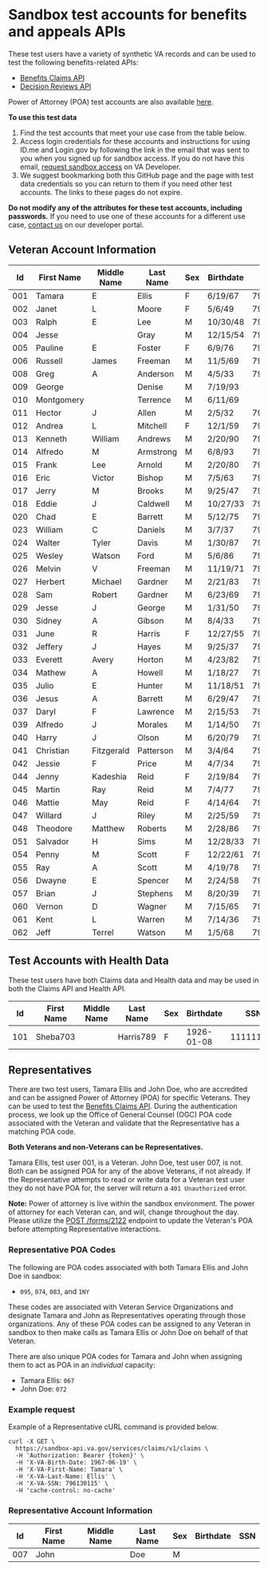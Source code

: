 # Sandbox test accounts for benefits and appeals APIs

These test users have a variety of synthetic VA records and can be used to test the following benefits-related APIs: 
* [Benefits Claims API](https://developer.va.gov/explore/benefits/docs/claims?version=current) 
* [Decision Reviews API](https://developer.va.gov/explore/api/decision-reviews/docs?version=current)

Power of Attorney (POA) test accounts are also available [here](https://github.com/department-of-veterans-affairs/vets-api-clients/blob/master/test_accounts/benefits_test_accounts.md#Representative).

**To use this test data**
1. Find the test accounts that meet your use case from the table below.
2. Access login credentials for these accounts and instructions for using ID.me and Login.gov by following the link in the email that was sent to you when you signed up for sandbox access.  If you do not have this email, [request sandbox access](https://developer.va.gov/explore/api/benefits-claims/sandbox-access) on VA Developer.
3. We suggest bookmarking both this GitHub page and the page with test data credentials so you can return to them if you need other test accounts. The links to these pages do not expire.

**Do not modify any of the attributes for these test accounts, including passwords.** If you need to use one of these accounts for a different use case, [contact us](https://developer.va.gov/support/contact-us) on our developer portal.

## Veteran Account Information

| Id  | First Name | Middle Name | Last Name | Sex | Birthdate | SSN       | ICN               |
|-----|------------|-------------|-----------|-----|-----------|-----------|-------------------|
| 001 | Tamara     | E           | Ellis     | F   | 6/19/67   | 796130115 | 1012667145V762142 |
| 002 | Janet      | L           | Moore     | F   | 5/6/49    | 796127677 | 1012861229V078999 |
| 003 | Ralph      | E           | Lee       | M   | 10/30/48  | 796378782 | 1012667169V030190 |
| 004 | Jesse      |             | Gray      | M   | 12/15/54  | 796378881 | 1012666073V986297 |
| 005 | Pauline    | E           | Foster    | F   | 6/9/76    | 796330625 | 1012845630V900607 |
| 006 | Russell    | James       | Freeman   | M   | 11/5/69   | 796149080 | 1012829910V765228 |
| 008 | Greg       | A           | Anderson  | M   | 4/5/33    | 796121200 | 1012666182V203559 |
| 009 | George     |             | Denise    | M   | 7/19/93   |           |                   |
| 010 | Montgomery |             | Terrence  | M   | 6/11/69   |           |                   |
| 011 | Hector     | J           | Allen     | M   | 2/5/32    | 796126859 | 1012667122V019349 |
| 012 | Andrea     | L           | Mitchell  | F   | 12/1/59   | 796127781 | 1012829932V238054 |
| 013 | Kenneth    | William     | Andrews   | M   | 2/20/90   | 796295980 | 1012667145V762142 |
| 014 | Alfredo    | M           | Armstrong | M   | 6/8/93    | 796012476 | 1012667145V762142 |
| 015 | Frank      | Lee         | Arnold    | M   | 2/20/80   | 796143510 | 1012667179V787205 |
| 016 | Eric       | Victor      | Bishop    | M   | 7/5/63    | 796169727 | 1012829228V424035 |
| 017 | Jerry      | M           | Brooks    | M   | 9/25/47   | 796148937 | 1012830245V504544 |
| 018 | Eddie      | J           | Caldwell  | M   | 10/27/33  | 796121086 | 1012666183V089914 |
| 020 | Chad       | E           | Barrett   | M   | 5/12/75   | 796263749 | 1012853277V552077 |
| 023 | William    | C           | Daniels   | M   | 3/7/37    | 796127196 | 1012830699V134174 |
| 024 | Walter     | Tyler       | Davis     | M   | 1/30/87   | 796143570 | 1012845238V805135 |
| 025 | Wesley     | Watson      | Ford      | M   | 5/6/86    | 796043735 | 1012832025V743496 |
| 026 | Melvin     | V           | Freeman   | M   | 11/19/71  | 796184750 | 1012643310V921518 |
| 027 | Herbert    | Michael     | Gardner   | M   | 2/21/83   | 796122369 | 1012845631V882122 |
| 028 | Sam        | Robert      | Gardner   | M   | 6/23/69   | 796246997 | 1012829446V964657 |
| 029 | Jesse      | J           | George    | M   | 1/31/50   | 796330163 | 1012845632V596441 |
| 030 | Sidney     | A           | Gibson    | M   | 8/4/33    | 796127094 | 1012832357V534929 |
| 031 | June       | R           | Harris    | F   | 12/27/55  | 796184459 | 1012661611V839382 |
| 032 | Jeffery    | J           | Hayes     | M   | 9/25/37   | 796131729 | 1012845028V591200 |
| 033 | Everett    | Avery       | Horton    | M   | 4/23/82   | 796377148 | 1012826664V603033 |
| 034 | Mathew     | A           | Howell    | M   | 1/18/27   | 796131275 | 1012845636V368566 |
| 035 | Julio      | E           | Hunter    | M   | 11/18/51  | 796378321 | 1012666072V702345 |
| 036 | Jesus      | A           | Barrett   | M   | 6/29/47   | 796127587 | 1012830305V427401 |
| 037 | Daryl      | F           | Lawrence  | M   | 2/15/53   | 796153447 | 1012829620V654328 |
| 039 | Alfredo    | J           | Morales   | M   | 1/14/50   | 796122472 | 1012830991V985099 |
| 040 | Harry      | J           | Olson     | M   | 6/20/79   | 796136308 | 1012667180V621772 |
| 041 | Christian  | Fitzgerald  | Patterson | M   | 3/4/64    | 796218467 | 1012831012V063489 |
| 042 | Jessie     | F           | Price     | M   | 4/7/34    | 796126978 | 1012845658V192434 |
| 044 | Jenny      | Kadeshia    | Reid      | F   | 2/19/84   | 796364561 | 1012851022V753951 |
| 045 | Martin     | Ray         | Reid      | M   | 7/4/77    | 796018229 | 1012897042V607227 |
| 046 | Mattie     | May         | Reid      | F   | 4/14/64   | 796109651 | 1012845662V671308 |
| 047 | Willard    | J           | Riley     | M   | 2/25/59   | 796013145 | 1012830453V141481 |
| 048 | Theodore   | Matthew     | Roberts   | M   | 2/28/86   | 796019724 | 1012845672V157064 |
| 051 | Salvador   | H           | Sims      | M   | 12/28/33  | 796013160 | 1012830334V156386 |
| 054 | Penny      | M           | Scott     | F   | 12/22/61  | 796128750 | 1012832046V870152 |
| 055 | Ray        | A           | Scott     | M   | 4/19/78   | 796128748 | 1012826667V821812 |
| 056 | Dwayne     | E           | Spencer   | M   | 2/24/58   | 796153369 | 1012643250V489886 |
| 057 | Brian      | J           | Stephens  | M   | 8/20/39   | 796127242 | 1012666881V023688 |
| 060 | Vernon     | D           | Wagner    | M   | 7/15/65   | 796140369 | 1012845702V443941 |
| 061 | Kent       | L           | Warren    | M   | 7/14/36   | 796127160 | 1012662125V786396 |
| 062 | Jeff       | Terrel      | Watson    | M   | 1/5/68    | 796246757 | 1012845703V609890 |


## Test Accounts with Health Data

These test users have both Claims data and Health data and may be used in both the Claims API and Health API.

| Id  | First Name | Middle Name | Last Name | Sex | Birthdate  | SSN       |
|-----|------------|-------------|-----------|-----|------------|-----------|
| 101 | Sheba703   |             | Harris789 | F   | 1926-01-08 | 111111111 |

## Representatives

There are two test users, Tamara Ellis and John Doe, who are accredited and can be assigned Power of Attorney (POA) for specific Veterans. They can be used to test the [Benefits Claims API](https://developer.va.gov/explore/benefits/docs/claims?version=current). During the authentication process, we look up the Office of General Counsel (OGC) POA code associated with the Veteran and validate that the Representative has a matching POA code.

**Both Veterans and non-Veterans can be Representatives.**

Tamara Ellis, test user 001, is a Veteran. John Doe, test user 007, is not. Both can be assigned POA for any of the above Veterans, if not already. If the Representative attempts to read or write data for a Veteran test user they do not have POA for, the server will return a `401 Unauthorized` error.

**Note:** Power of attorney is live within the sandbox environment. The power of attorney for each Veteran can, and will, change throughout the day.
Please utilize the [POST /forms/2122](https://developer.va.gov/explore/benefits/docs/claims?version=current#operations-Power_of_Attorney-post2122) endpoint  to update the Veteran's POA before attempting Representative interactions.

### Representative POA Codes

The following are POA codes associated with both Tamara Ellis and John Doe in sandbox:

 - `095`, `074`, `083`, and `1NY`

These codes are associated with Veteran Service Organizations and designate Tamara and John as Representatives operating through those organizations. Any of these POA codes can be assigned to any Veteran in sandbox to then make calls as Tamara Ellis or John Doe on behalf of that Veteran.

There are also unique POA codes for Tamara and John when assigning them to act as POA in an _individual_ capacity:

- Tamara Ellis: `067`
- John Doe: `072`

### Example request

Example of a Representative cURL command is provided below.

```
curl -X GET \
  https://sandbox-api.va.gov/services/claims/v1/claims \
  -H 'Authorization: Bearer {token}' \
  -H 'X-VA-Birth-Date: 1967-06-19' \
  -H 'X-VA-First-Name: Tamara' \
  -H 'X-VA-Last-Name: Ellis' \
  -H 'X-VA-SSN: 796130115' \
  -H 'cache-control: no-cache'
```

### Representative Account Information

| Id  | First Name | Middle Name | Last Name | Sex | Birthdate | SSN |
|-----|------------|-------------|-----------|-----|-----------|-----|
| 007 | John       |             | Doe       | M   |           |     |
